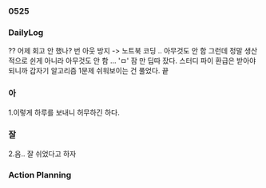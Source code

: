 ### 0525



### DailyLog

?? 어제 회고 안 했나?
번 아웃 방지 -> 노트북 코딩 .. 아무것도 안 함 
그런데 정말 생산적으로 쉰게 아니라 아무것도 안 함 ... 
'ㅁ' 잠 만 딥따 잤다. 
스터디 파이 환급은 받아야 되니까 갑자기 알고리즘 1문제 쉬워보이는 건 풀었다. 끝

### 아

1.이렇게 하루를 보내니 허무하긴 하다.

### 잘

2.음.. 잘 쉬었다고 하자 


### Action Planning








